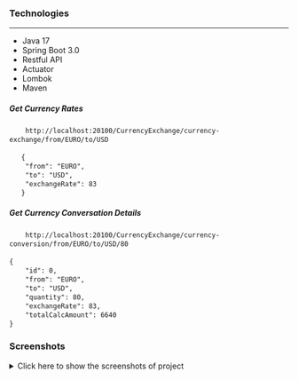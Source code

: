 ### Technologies

---

- Java 17
- Spring Boot 3.0
- Restful API
- Actuator
- Lombok
- Maven

##### <a id="getCurrencyRates"> Get Currency Rates

```
    http://localhost:20100/CurrencyExchange/currency-exchange/from/EURO/to/USD
    
   {
    "from": "EURO",
    "to": "USD",
    "exchangeRate": 83
   }
```

##### <a id="getCurrencyConversation"> Get Currency Conversation Details

```
    http://localhost:20100/CurrencyExchange/currency-conversion/from/EURO/to/USD/80
    
{
    "id": 0,
    "from": "EURO",
    "to": "USD",
    "quantity": 80,
    "exchangeRate": 83,
    "totalCalcAmount": 6640
}
```

### Screenshots

<details>
<summary>Click here to show the screenshots of project</summary>
    <p> Figure 1 </p>
    <img src ="screenshots/screenshot_1.png">
    <p> Figure 2 </p>
    <img src ="screenshots/screenshot_2.png">
</details>